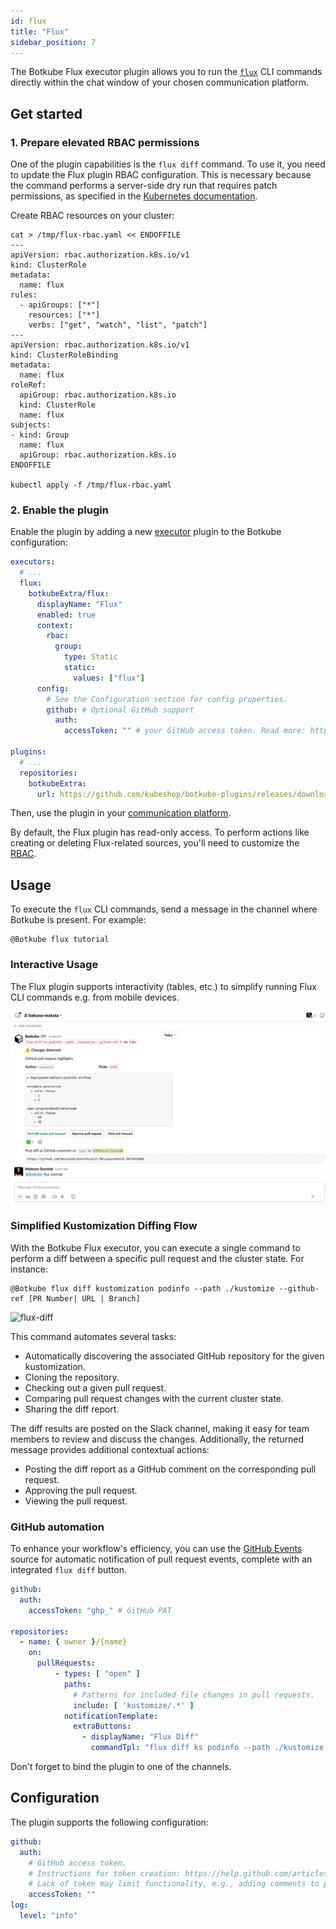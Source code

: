```yaml
---
id: flux
title: "Flux"
sidebar_position: 7
---
```


The Botkube Flux executor plugin allows you to run the [`flux`](https://fluxcd.io/) CLI commands directly within the chat window of your chosen communication platform.

## Get started

### 1. Prepare elevated RBAC permissions

One of the plugin capabilities is the `flux diff` command. To use it, you need to update the Flux plugin RBAC configuration. This is necessary because the command performs a server-side dry run that requires patch permissions, as specified in the [Kubernetes documentation](https://kubernetes.io/docs/reference/using-api/api-concepts/#dry-run-authorization).

Create RBAC resources on your cluster:

```shell
cat > /tmp/flux-rbac.yaml << ENDOFFILE
---
apiVersion: rbac.authorization.k8s.io/v1
kind: ClusterRole
metadata:
  name: flux
rules:
  - apiGroups: ["*"]
    resources: ["*"]
    verbs: ["get", "watch", "list", "patch"]
---
apiVersion: rbac.authorization.k8s.io/v1
kind: ClusterRoleBinding
metadata:
  name: flux
roleRef:
  apiGroup: rbac.authorization.k8s.io
  kind: ClusterRole
  name: flux
subjects:
- kind: Group
  name: flux
  apiGroup: rbac.authorization.k8s.io
ENDOFFILE

kubectl apply -f /tmp/flux-rbac.yaml
```

### 2. Enable the plugin

Enable the plugin by adding a new [executor](../self-hosted-configuration/executor.md) plugin to the Botkube configuration:

```yaml
executors:
  # ...
  flux:
    botkubeExtra/flux:
      displayName: "Flux"
      enabled: true
      context:
        rbac:
          group:
            type: Static
            static:
              values: ["flux"]
      config:
        # See the Configuration section for config properties.
        github: # Optional GitHub support
          auth:
            accessToken: "" # your GitHub access token. Read more: https://help.github.com/articles/creating-a-personal-access-token-for-the-command-line/#creating-a-token

plugins:
  # ...
  repositories:
    botkubeExtra:
      url: https://github.com/kubeshop/botkube-plugins/releases/download/v1.14.0/plugins-index.yaml
```

Then, use the plugin in your [communication platform](../self-hosted-configuration/communication/index.md).

By default, the Flux plugin has read-only access. To perform actions like creating or deleting Flux-related sources, you'll need to customize the [RBAC](../features/rbac.md).

## Usage

To execute the `flux` CLI commands, send a message in the channel where Botkube is present. For example:

```
@Botkube flux tutorial
```

### Interactive Usage

The Flux plugin supports interactivity (tables, etc.) to simplify running Flux CLI commands e.g. from mobile devices.

![flux-interactivity](./assets/flux-interactivity.gif)

### Simplified Kustomization Diffing Flow

With the Botkube Flux executor, you can execute a single command to perform a diff between a specific pull request and the cluster state. For instance:

```
@Botkube flux diff kustomization podinfo --path ./kustomize --github-ref [PR Number| URL | Branch]
```

![flux-diff](./assets/flux-diff.gif)

This command automates several tasks:

- Automatically discovering the associated GitHub repository for the given kustomization.
- Cloning the repository.
- Checking out a given pull request.
- Comparing pull request changes with the current cluster state.
- Sharing the diff report.

The diff results are posted on the Slack channel, making it easy for team members to review and discuss the changes. Additionally, the returned message provides additional contextual actions:

- Posting the diff report as a GitHub comment on the corresponding pull request.
- Approving the pull request.
- Viewing the pull request.

### GitHub automation

To enhance your workflow's efficiency, you can use the [GitHub Events](./github-events.md) source for automatic notification of pull request events, complete with an integrated `flux diff` button.

```yaml
github:
  auth:
    accessToken: "ghp_" # GitHub PAT

repositories:
  - name: { owner }/{name}
    on:
      pullRequests:
          - types: [ "open" ]
            paths:
              # Patterns for included file changes in pull requests.
              include: [ 'kustomize/.*' ]
            notificationTemplate:
              extraButtons:
                - displayName: "Flux Diff"
                  commandTpl: "flux diff ks podinfo --path ./kustomize --github-ref {{ .HTMLURL }} "
```

Don't forget to bind the plugin to one of the channels.

## Configuration

The plugin supports the following configuration:

```yaml
github:
  auth:
    # GitHub access token.
    # Instructions for token creation: https://help.github.com/articles/creating-a-personal-access-token-for-the-command-line/#creating-a-token.
    # Lack of token may limit functionality, e.g., adding comments to pull requests or approving them.
    accessToken: ""
log:
  level: "info"
```
